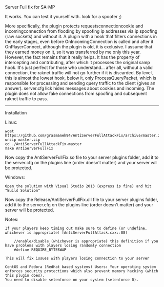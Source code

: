 Server Full fix for SA-MP

It works. You can test it yourself with. look for a spoofer ;)

More specifically, the plugin protects requestsconnectioncookie and incomingconnection from flooding by spoofing ip addresses via ip spoofing (raw sockets) and without it. A plugin with a hook that filters connections in the early stages, even before OnIncomingConnection is called and after it OnPlayerConnect, although the plugin is old, it is exclusive. I assume that they earned money on it, so it was transferred by me only this year. However, the fact remains that it really helps. It has the property of intercepting and contributing, after which it processes the original samp hook. It's just perfect for those who understand... after all, without a valid connection, the raknet traffic will not go further if it is discarded. By level, this is almost the lowest hook, below it, only ProcessQueryPacket, which is responsible for processing and sending query traffic to the client (gives an answer).
server.cfg lick hides messages about cookies and incoming. The plugin does not allow fake connections from spoofing and subsequent raknet traffic to pass.

----

Installation

Linux:

    wget https://github.com/grasmanek94/AntiServerFullAttackFix/archive/master.zip
    unzip master.zip
    cd ./AntiServerFullAttackFix-master
    make AntiServerFullFix

Now copy the AntiServerFullFix.so file to your server plugins folder, add it to the server.cfg on the plugins line (order doesn't matter) and your server will be protected.

Windows:

    Open the solution with Visual Studio 2013 (express is fine) and hit "Build Solution"

Now copy the Release/AntiServerFullFix.dll file to your server plugins folder, add it to the server.cfg on the plugins line (order doesn't matter) and your server will be protected.

Notes:

    If your players keep timing out make sure to define (or undefine, whichever is appropriate) [AntiServerFullAttack.cxx::88]

		//enable/disable (whichever is appropriate) this definition if you have problems with players losing randomly connection
		#define REQUIRE_BYTESWAP

    This will fix issues with players losing connection to your server

    CentOS and Fedora (RedHat based systems) Users: Your operating system enforces security protections which also prevent memory hacking (which this plugin does).
    You need to disable setenforce on your system (setenforce 0).
